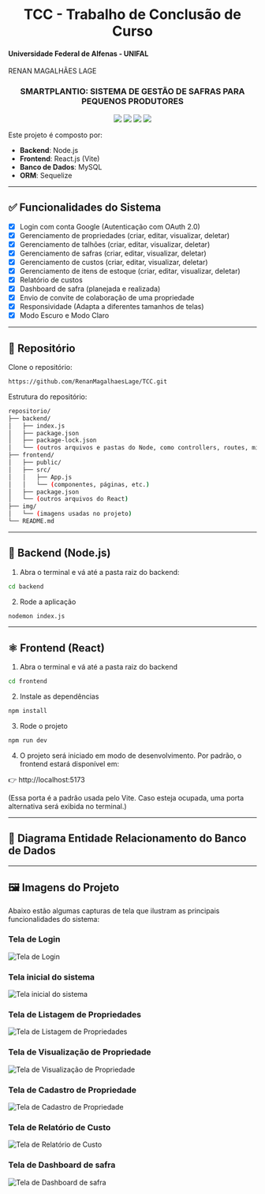 <div align="center">
  <h1> TCC - Trabalho de Conclusão de Curso </h1>
</div>

#### Universidade Federal de Alfenas - UNIFAL

RENAN MAGALHÃES LAGE 

<div align="center">
  <h3> SMARTPLANTIO: SISTEMA DE GESTÃO DE SAFRAS PARA PEQUENOS PRODUTORES </h3>

  <img src="https://img.shields.io/badge/Node.js-43853D?style=for-the-badge&logo=node.js&logoColor=white">
  <img src="https://img.shields.io/badge/React-20232A?style=for-the-badge&logo=react&logoColor=61DAFB">
  <img src="https://img.shields.io/badge/Material--UI-0081CB?style=for-the-badge&logo=material-ui&logoColor=white">
  <img src="https://img.shields.io/badge/MySQL-FFC222?style=for-the-badge&logo=mysql&logoColor=black">
</div>

Este projeto é composto por:

- **Backend**: Node.js
- **Frontend**: React.js (Vite)
- **Banco de Dados**: MySQL
- **ORM**: Sequelize

---

## ✅ Funcionalidades do Sistema

- [x] Login com conta Google (Autenticação com OAuth 2.0)
- [x] Gerenciamento de propriedades (criar, editar, visualizar, deletar)
- [x] Gerenciamento de talhões (criar, editar, visualizar, deletar)
- [x] Gerenciamento de safras (criar, editar, visualizar, deletar)
- [x] Gerenciamento de custos (criar, editar, visualizar, deletar)
- [x] Gerenciamento de itens de estoque (criar, editar, visualizar, deletar)
- [x] Relatório de custos
- [x] Dashboard de safra (planejada e realizada)
- [x] Envio de convite de colaboração de uma propriedade
- [x] Responsividade (Adapta a diferentes tamanhos de telas)
- [x] Modo Escuro e Modo Claro

---

## 📁 Repositório

Clone o repositório:
```bash
https://github.com/RenanMagalhaesLage/TCC.git
```
Estrutura do repositório:
 ```bash
repositorio/
├── backend/
│   ├── index.js
│   ├── package.json
│   ├── package-lock.json
│   └── (outros arquivos e pastas do Node, como controllers, routes, middlewares.)
├── frontend/
│   ├── public/
│   ├── src/
│   │   ├── App.js
│   │   └── (componentes, páginas, etc.)
│   ├── package.json
│   └── (outros arquivos do React)
├── img/
│   └── (imagens usadas no projeto)
└── README.md

```

---

## 🔧 Backend (Node.js)

1. Abra o terminal e vá até a pasta raiz do backend:

```bash
cd backend
```

2. Rode a aplicação

```bash
nodemon index.js
```

---

## ⚛️ Frontend (React)

1. Abra o terminal e vá até a pasta raiz do backend

```bash
cd frontend
```

2. Instale as dependências
```bash
npm install
```
3. Rode o projeto
```bash
npm run dev
```
4. O projeto será iniciado em modo de desenvolvimento. Por padrão, o frontend estará disponível em:

👉 http://localhost:5173

(Essa porta é a padrão usada pelo Vite. Caso esteja ocupada, uma porta alternativa será exibida no terminal.)

---

## 🧩 Diagrama Entidade Relacionamento do Banco de Dados


---

## 🖼️ Imagens do Projeto

Abaixo estão algumas capturas de tela que ilustram as principais funcionalidades do sistema:

### Tela de Login
![Tela de Login](./img/Pagina_Login.png)

### Tela inicial do sistema
![Tela inicial do sistema](./img/Pagina_Registro.png)

### Tela de Listagem de Propriedades
![Tela de Listagem de Propriedades](./img/Pagina_Listagem_Escolas.png)

### Tela de Visualização de Propriedade
![Tela de Visualização de Propriedade](./img/Pagina_Visualizacao_Escola.png)

### Tela de Cadastro de Propriedade
![Tela de Cadastro de Propriedade](./img/Pagina_Cadastro_Escola.png)

### Tela de Relatório de Custo
![Tela de Relatório de Custo](./img/Pagina_Editar_Escola.png)

### Tela de Dashboard de safra 
![Tela de Dashboard de safra ](./img/Modal_Deletar.png)



